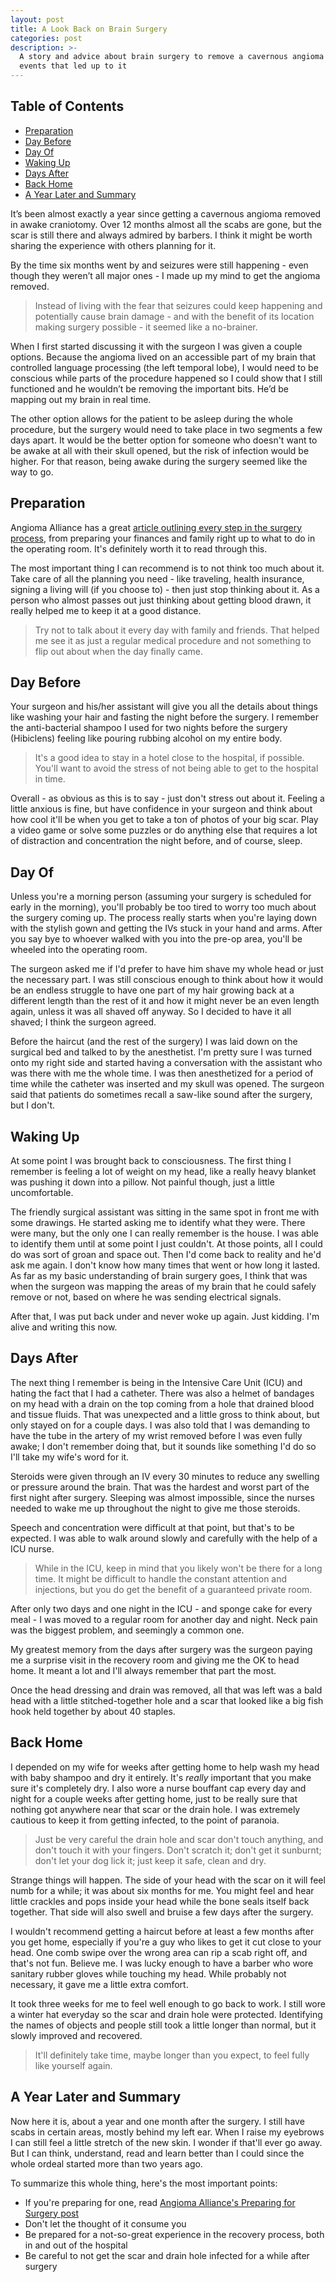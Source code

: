 ```yaml
---
layout: post
title: A Look Back on Brain Surgery
categories: post
description: >-
  A story and advice about brain surgery to remove a cavernous angioma and the
  events that led up to it
---
```

## Table of Contents

* [Preparation](#preparation)
* [Day Before](#day-before)
* [Day Of](#day-of)
* [Waking Up](#waking-up)
* [Days After](#days-after)
* [Back Home](#back-home)
* [A Year Later and Summary](#a-year-later-and-summary)

It’s been almost exactly a year since getting a cavernous angioma removed in awake craniotomy. Over 12 months almost all the scabs are gone, but the scar is still there and always admired by barbers. I think it might be worth sharing the experience with others planning for it.

By the time six months went by and seizures were still happening - even though they weren’t all major ones - I made up my mind to get the angioma removed. 

> Instead of living with the fear that seizures could keep happening and potentially cause brain damage - and with the benefit of its location making surgery possible - it seemed like a no-brainer.

When I first started discussing it with the surgeon I was given a couple options. Because the angioma lived on an accessible part of my brain that controlled language processing (the left temporal lobe), I would need to be conscious while parts of the procedure happened so I could show that I still functioned and he wouldn’t be removing the important bits. He’d be mapping out my brain in real time.

The other option allows for the patient to be asleep during the whole procedure, but the surgery would need to take place in two segments a few days apart. It would be the better option for someone who doesn't want to be awake at all with their skull opened, but the risk of infection would be higher. For that reason, being awake during the surgery seemed like the way to go.

## Preparation

Angioma Alliance has a great [article outlining every step in the surgery process](http://angioma.org/pages.aspx?content=77&id=67), from preparing your finances and family right up to what to do in the operating room. It's definitely worth it to read through this.

The most important thing I can recommend is to not think too much about it. Take care of all the planning you need - like traveling, health insurance, signing a living will (if you choose to) - then just stop thinking about it. As a person who almost passes out just thinking about getting blood drawn, it really helped me to keep it at a good distance. 

> Try not to talk about it every day with family and friends. That helped me see it as just a regular medical procedure and not something to flip out about when the day finally came.

## Day Before

Your surgeon and his/her assistant will give you all the details about things like washing your hair and fasting the night before the surgery. I remember the anti-bacterial shampoo I used for two nights before the surgery (Hibiclens) feeling like pouring rubbing alcohol on my entire body.

> It's a good idea to stay in a hotel close to the hospital, if possible. You'll want to avoid the stress of not being able to get to the hospital in time. 

Overall - as obvious as this is to say - just don't stress out about it. Feeling a little anxious is fine, but have confidence in your surgeon and think about how cool it'll be when you get to take a ton of photos of your big scar. Play a video game or solve some puzzles or do anything else that requires a lot of distraction and concentration the night before, and of course, sleep.

## Day Of

Unless you're a morning person (assuming your surgery is scheduled for early in the morning), you'll probably be too tired to worry too much about the surgery coming up. The process really starts when you're laying down with the stylish gown and getting the IVs stuck in your hand and arms. After you say bye to whoever walked with you into the pre-op area, you'll be wheeled into the operating room.

The surgeon asked me if I'd prefer to have him shave my whole head or just the necessary part. I was still conscious enough to think about how it would be an endless struggle to have one part of my hair growing back at a different length than the rest of it and how it might never be an even length again, unless it was all shaved off anyway. So I decided to have it all shaved; I think the surgeon agreed. 

Before the haircut (and the rest of the surgery) I was laid down on the surgical bed and talked to by the anesthetist. I'm pretty sure I was turned onto my right side and started having a conversation with the assistant who was there with me the whole time. I was then anesthetized for a period of time while the catheter was inserted and my skull was opened. The surgeon said that patients do sometimes recall a saw-like sound after the surgery, but I don't.

## Waking Up

At some point I was brought back to consciousness. The first thing I remember is feeling a lot of weight on my head, like a really heavy blanket was pushing it down into a pillow. Not painful though, just a little uncomfortable.

The friendly surgical assistant was sitting in the same spot in front me with some drawings. He started asking me to identify what they were. There were many, but the only one I can really remember is the house. I was able to identify them until at some point I just couldn't. At those points, all I could do was sort of groan and space out. Then I'd come back to reality and he'd ask me again. I don't know how many times that went or how long it lasted. As far as my basic understanding of brain surgery goes, I think that was when the surgeon was mapping the areas of my brain that he could safely remove or not, based on where he was sending electrical signals.

After that, I was put back under and never woke up again. Just kidding. I'm alive and writing this now.

## Days After

The next thing I remember is being in the Intensive Care Unit (ICU) and hating the fact that I had a catheter. There was also a helmet of bandages on my head with a drain on the top coming from a hole that drained blood and tissue fluids. That was unexpected and a little gross to think about, but only stayed on for a couple days. I was also told that I was demanding to have the tube in the artery of my wrist removed before I was even fully awake; I don't remember doing that, but it sounds like something I'd do so I'll take my wife's word for it.

Steroids were given through an IV every 30 minutes to reduce any swelling or pressure around the brain. That was the hardest and worst part of the first night after surgery. Sleeping was almost impossible, since the nurses needed to wake me up throughout the night to give me those steroids. 

Speech and concentration were difficult at that point, but that's to be expected. I was able to walk around slowly and carefully with the help of a ICU nurse. 

> While in the ICU, keep in mind that you likely won't be there for a long time. It might be difficult to handle the constant attention and injections, but you do get the benefit of a guaranteed private room.

After only two days and one night in the ICU - and sponge cake for every meal - I was moved to a regular room for another day and night. Neck pain was the biggest problem, and seemingly a common one.

My greatest memory from the days after surgery was the surgeon paying me a surprise visit in the recovery room and giving me the OK to head home. It meant a lot and I'll always remember that part the most.

Once the head dressing and drain was removed, all that was left was a bald head with a little stitched-together hole and a scar that looked like a big fish hook held together by about 40 staples.

## Back Home

I depended on my wife for weeks after getting home to help wash my head with baby shampoo and dry it entirely. It's _really_ important that you make sure it's completely dry. I also wore a nurse bouffant cap every day and night for a couple weeks after getting home, just to be really sure that nothing got anywhere near that scar or the drain hole. I was extremely cautious to keep it from getting infected, to the point of paranoia. 

> Just be very careful the drain hole and scar don't touch anything, and don't touch it with your fingers. Don't scratch it; don't get it sunburnt; don't let your dog lick it; just keep it safe, clean and dry.

Strange things will happen. The side of your head with the scar on it will feel numb for a while; it was about six months for me. You might feel and hear little crackles and pops inside your head while the bone seals itself back together. That side will also swell and bruise a few days after the surgery. 

I wouldn't recommend getting a haircut before at least a few months after you get home, especially if you're a guy who likes to get it cut close to your head. One comb swipe over the wrong area can rip a scab right off, and that's not fun. Believe me. I was lucky enough to have a barber who wore sanitary rubber gloves while touching my head. While probably not necessary, it gave me a little extra comfort.

It took three weeks for me to feel well enough to go back to work. I still wore a winter hat everyday so the scar and drain hole were protected. Identifying the names of objects and people still took a little longer than normal, but it slowly improved and recovered. 

> It'll definitely take time, maybe longer than you expect, to feel fully like yourself again.

## A Year Later and Summary

Now here it is, about a year and one month after the surgery. I still have scabs in certain areas, mostly behind my left ear. When I raise my eyebrows I can still feel a little stretch of the new skin. I wonder if that'll ever go away. But I can think, understand, read and learn better than I could since the whole ordeal started more than two years ago.

To summarize this whole thing, here's the most important points:

* If you're preparing for one, read [Angioma Alliance's Preparing for Surgery post](http://angioma.org/pages.aspx?content=77&id=67)
* Don't let the thought of it consume you
* Be prepared for a not-so-great experience in the recovery process, both in and out of the hospital
* Be careful to not get the scar and drain hole infected for a while after surgery
